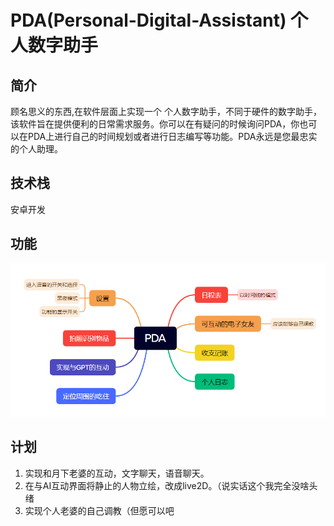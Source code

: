 # PDA(Personal-Digital-Assistant) 个人数字助手

## 简介

顾名思义的东西,在软件层面上实现一个 个人数字助手，不同于硬件的数字助手，该软件旨在提供便利的日常需求服务。你可以在有疑问的时候询问PDA，你也可以在PDA上进行自己的时间规划或者进行日志编写等功能。PDA永远是您最忠实的个人助理。

## 技术栈

安卓开发

## 功能

![sysFunction](sysFunction.png)

## 计划

1. 实现和月下老婆的互动，文字聊天，语音聊天。
2. 在与AI互动界面将静止的人物立绘，改成live2D。（说实话这个我完全没啥头绪
3. 实现个人老婆的自己调教（但愿可以吧


